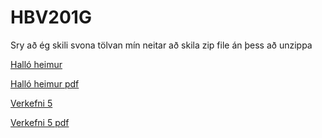 # HBV201G

Sry að ég skili svona tölvan mín neitar að skila zip file án þess að unzippa

[Halló heimur](Vika1/HalloHeimur)

[Halló heimur pdf](Vika1/HalloHeimur/verk1.pdf)

[Verkefni 5](Skil5)

[Verkefni 5 pdf](Skil5/verk5.pdf)
